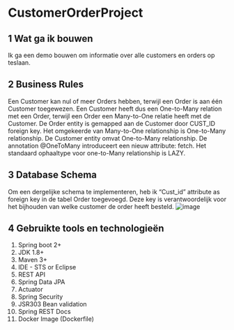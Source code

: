 # CustomerOrderProject

 
## 1 Wat ga ik bouwen

Ik ga een demo bouwen om informatie over alle customers en orders op teslaan.

## 2 Business Rules


Een Customer kan nul of meer Orders hebben, terwijl een Order is aan één Customer  toegewezen. Een Customer heeft dus een One-to-Many relation met een Order, terwijl een Order een Many-to-One relatie heeft met de Customer.
De Order entity is gemapped aan de Customer door CUST_ID foreign key.
Het omgekeerde van Many-to-One relationship is One-to-Many relationship. De Customer entity omvat One-to-Many relationship.
De annotation @OneToMany  introduceert een nieuw attribute: fetch. Het standaard ophaaltype voor one-to-Many relationship is LAZY.


## 3 Database Schema


Om een dergelijke schema te implementeren, heb ik “Cust_id” attribute as foreign key in de tabel Order toegevoegd. Deze key is verantwoordelijk voor het bijhouden van welke customer de order heeft besteld.
![image](https://user-images.githubusercontent.com/36681851/66329651-27ae9b80-e92f-11e9-9512-7284d3f1c2f1.png)


## 4 Gebruikte tools en technologieën

1. Spring boot 2+
1. JDK 1.8+
1. Maven 3+
1. IDE - STS or Eclipse
1. REST API
1. Spring Data JPA
1. Actuator
1. Spring Security
1. JSR303 Bean validation
1. Spring REST Docs
1. Docker Image (Dockerfile)
